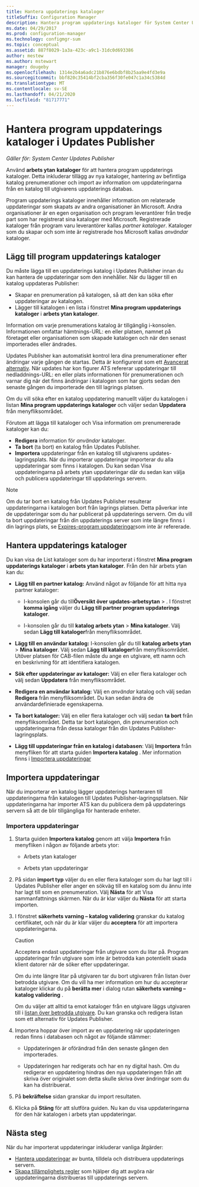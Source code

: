 ```yaml
---
title: Hantera uppdaterings kataloger
titleSuffix: Configuration Manager
description: Hantera program uppdaterings kataloger för System Center Updates Publisher
ms.date: 04/29/2017
ms.prod: configuration-manager
ms.technology: configmgr-sum
ms.topic: conceptual
ms.assetid: 887f8029-1a3a-423c-a9c1-31dc0d693386
author: mestew
ms.author: mstewart
manager: dougeby
ms.openlocfilehash: 1314e2b4a6adc21b876e6bdbf8b25aa9e4fd3e9a
ms.sourcegitcommit: bbf820c35414bf2cba356f30fe047c1a34c5384d
ms.translationtype: MT
ms.contentlocale: sv-SE
ms.lasthandoff: 04/21/2020
ms.locfileid: "81717771"
---
```

# <a name="manage-software-update-catalogs-in-updates-publisher"></a>Hantera program uppdaterings kataloger i Updates Publisher

*Gäller för: System Center Updates Publisher*

Använd **arbets ytan** **kataloger** för att hantera program uppdaterings kataloger. Detta inkluderar tillägg av nya kataloger, hantering av befintliga katalog prenumerationer och import av information om uppdateringarna från en katalog till utgivarens uppdaterings databas.

Program uppdaterings kataloger innehåller information om relaterade uppdateringar som skapats av andra organisationer än Microsoft. Andra organisationer är en egen organisation och program leverantörer från tredje part som har registrerat sina kataloger med Microsoft. Registrerade kataloger från program varu leverantörer kallas *partner kataloger*. Kataloger som du skapar och som inte är registrerade hos Microsoft kallas *användar* kataloger.

## <a name="add-software-update-catalogs"></a>Lägg till program uppdaterings kataloger
Du måste lägga till en uppdaterings katalog i Updates Publisher innan du kan hantera de uppdateringar som den innehåller. När du lägger till en katalog uppdateras Publisher:
-   Skapar en prenumeration på katalogen, så att den kan söka efter uppdateringar av katalogen.
-   Lägger till katalogen i en lista i fönstret **Mina program uppdaterings kataloger** i **arbets ytan kataloger**.  

Information om varje prenumerations katalog är tillgänglig i-konsolen. Informationen omfattar hämtnings-URL: en eller platsen, namnet på företaget eller organisationen som skapade katalogen och när den senast importerades eller ändrades.

Updates Publisher kan automatiskt kontrol lera dina prenumerationer efter ändringar varje gången de startas. Detta är konfigurerat som ett [Avancerat alternativ](updates-publisher-options.md#advanced). När updates har kon figurer ATS refererar uppdateringar till nedladdnings-URL: en eller plats informationen för prenumerationen och varnar dig när det finns ändringar i katalogen som har gjorts sedan den senaste gången du importerade den till lagrings platsen.

Om du vill söka efter en katalog uppdatering manuellt väljer du katalogen i listan **Mina program uppdaterings kataloger** och väljer sedan **Uppdatera** från menyfliksområdet.

Förutom att lägga till kataloger och Visa information om prenumererade kataloger kan du:
-  **Redigera** information för *användar* kataloger.
-  **Ta bort** (ta bort) en katalog från Updates Publisher.
-  **Importera** uppdateringar från en katalog till utgivarens updates-lagringsplats. När du importerar uppdateringar importerar du alla uppdateringar som finns i katalogen. Du kan sedan Visa uppdateringarna på arbets ytan uppdateringar där du sedan kan välja och publicera uppdateringar till uppdaterings servern.

> [!NOTE]   
> Om du tar bort en katalog från Updates Publisher resulterar uppdateringarna i katalogen bort från lagrings platsen. Detta påverkar inte de uppdateringar som du har publicerat på uppdaterings servern. Om du vill ta bort uppdateringar från din uppdaterings server som inte längre finns i din lagrings plats, se [Expires-program uppdateringar](updates-publisher-options.md#expire-unreferenced-software-updates)som inte är refererade.

## <a name="manage-update-catalogs"></a>Hantera uppdaterings kataloger
Du kan visa de List kataloger som du har importerat i fönstret **Mina program uppdaterings kataloger** i **arbets ytan kataloger**. Från den här arbets ytan kan du:

-   **Lägg till en partner katalog:** Använd något av följande för att hitta nya partner kataloger:

    -   I-konsolen går du till**Översikt över** **updates-arbetsytan** > . I fönstret **komma igång** väljer du **Lägg till partner program uppdaterings kataloger**.

    -   I-konsolen går du till **katalog arbets ytan** > **Mina kataloger**. Välj sedan **Lägg till kataloger**från menyfliksområdet.

-   **Lägg till en användar katalog:** I-konsolen går du till **katalog arbets ytan** > **Mina kataloger**. Välj sedan **Lägg till kataloger**från menyfliksområdet. Utöver platsen för CAB-filen måste du ange en utgivare, ett namn och en beskrivning för att identifiera katalogen.


-   **Sök efter uppdateringar av kataloger:** Välj en eller flera kataloger och välj sedan **Uppdatera** från menyfliksområdet.

-   **Redigera en användar katalog:** Välj en *användar* katalog och välj sedan **Redigera** från menyfliksområdet. Du kan sedan ändra de användardefinierade egenskaperna.

-   **Ta bort kataloger:** Välj en eller flera kataloger och välj sedan **ta bort** från menyfliksområdet. Detta tar bort katalogen, din prenumeration och uppdateringarna från dessa kataloger från din Updates Publisher-lagringsplats.

-   **Lägg till uppdateringar från en katalog i databasen**: Välj **Importera** från menyfliken för att starta guiden **Importera katalog** . Mer information finns i [Importera uppdateringar](#import-updates)

## <a name="import-updates"></a>Importera uppdateringar
När du importerar en katalog lägger uppdaterings hanteraren till uppdateringarna från katalogen till Updates Publisher-lagringsplatsen. När uppdateringarna har importer ATS kan du publicera dem på uppdaterings servern så att de blir tillgängliga för hanterade enheter.

### <a name="to-import-updates"></a>Importera uppdateringar
1. Starta guiden **Importera katalog** genom att välja **Importera** från menyfliken i någon av följande arbets ytor:

   -   Arbets ytan kataloger

   -   Arbets ytan uppdateringar

2. På sidan **import typ** väljer du en eller flera kataloger som du har lagt till i Updates Publisher eller anger en sökväg till en katalog som du ännu inte har lagt till som en prenumeration. Välj **Nästa** för att Visa sammanfattnings skärmen. När du är klar väljer du **Nästa** för att starta importen.

3. I fönstret **säkerhets varning – katalog validering** granskar du katalog certifikatet, och när du är klar väljer du **acceptera** för att importera uppdateringarna.

   > [!CAUTION]
   > Acceptera endast uppdateringar från utgivare som du litar på. Program uppdateringar från utgivare som inte är betrodda kan potentiellt skada klient datorer när de söker efter uppdateringar.
   > 
   >  Om du inte längre litar på utgivaren tar du bort utgivaren från listan över betrodda utgivare. Om du vill ha mer information om hur du accepterar kataloger klickar du på **berätta mer** i dialog rutan **säkerhets varning – katalog validering** .

   Om du väljer att alltid ta emot kataloger från en utgivare läggs utgivaren till i [listan över betrodda utgivare](updates-publisher-options.md#trusted-publishers). Du kan granska och redigera listan som ett alternativ för Updates Publisher.

4. Importera hoppar över import av en uppdatering när uppdateringen redan finns i databasen och något av följande stämmer:

   -   Uppdateringen är oförändrad från den senaste gången den importerades.

   -   Uppdateringen har redigerats och har en ny digital hash. Om du redigerar en uppdatering hindras den nya uppdateringen från att skriva över originalet som detta skulle skriva över ändringar som du kan ha distribuerat.

5. På **bekräftelse** sidan granskar du import resultaten.

6. Klicka på **Stäng** för att slutföra guiden. Nu kan du visa uppdateringarna för den här katalogen i arbets ytan uppdateringar.

## <a name="next-steps"></a>Nästa steg
När du har importerat uppdateringar inkluderar vanliga åtgärder:
-   [Hantera uppdateringar](manage-updates-with-updates-publisher.md) av bunta, tilldela och distribuera uppdaterings servern.
-   [Skapa tillämplighets regler](updates-publisher-applicability-rules.md) som hjälper dig att avgöra när uppdateringarna distribueras till uppdaterings servern.
